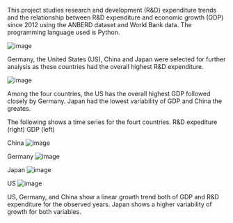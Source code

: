 This project studies research and development (R&D) expenditure trends and the relationship between R&D expenditure and economic growth (GDP) since 2012 using the ANBERD dataset and World Bank data. The programming language used is Python. 

![image](https://user-images.githubusercontent.com/82049693/221428409-e4bb839e-7f5b-4b6e-86ac-44a37efaed5d.png)

Germany, the United States (US), China and Japan were selected for further analysis as these countries had the overall highest R&D expenditure.

![image](https://user-images.githubusercontent.com/82049693/221381692-b0d1e423-bf6a-4ac9-898e-4320c5762bac.png)

Among the four countries, the US has the overall highest GDP followed closely by Germany. Japan had the lowest variability of GDP and China the greates.

The following shows a time series for the fourt countries. R&D expediture (right) GDP (left)

China
![image](https://user-images.githubusercontent.com/82049693/221430225-5df1489e-bf10-4fd2-9ae9-0f768d15788e.png)

Germany
![image](https://user-images.githubusercontent.com/82049693/221430345-a385bbe1-b7d1-42bf-b06a-7d2c777447c7.png)

Japan
![image](https://user-images.githubusercontent.com/82049693/221430376-99d292a5-27e3-4fb7-b201-347e9c3acd33.png)

US
![image](https://user-images.githubusercontent.com/82049693/221430385-fa74519c-40f6-4c55-bda9-579901e9cfa2.png)

US, Germany, and China show a linear growth trend both of GDP and R&D expenditure for the observed years. Japan shows a higher variability of growth for both variables.


